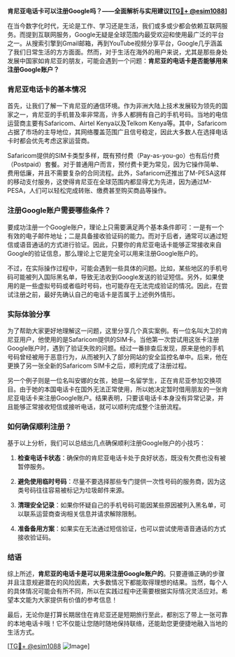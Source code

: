 **肯尼亚电话卡可以注册Google吗？——全面解析与实用建议[[TG💪+ @esim1088](https://t.me/s/esim1088)]**

在当今数字化时代，无论是工作、学习还是生活，我们或多或少都会依赖互联网服务。而提到互联网服务，Google无疑是全球范围内最受欢迎和使用最广泛的平台之一。从搜索引擎到Gmail邮箱，再到YouTube视频分享平台，Google几乎涵盖了我们日常生活的方方面面。然而，对于生活在海外的用户来说，尤其是那些身处发展中国家如肯尼亚的朋友，可能会遇到一个问题：**肯尼亚的电话卡是否能够用来注册Google账户？**

### 肯尼亚电话卡的基本情况

首先，让我们了解一下肯尼亚的通信环境。作为非洲大陆上技术发展较为领先的国家之一，肯尼亚的手机普及率非常高，许多人都拥有自己的手机号码。当地的电信运营商主要有Safaricom、Airtel Kenya以及Telkom Kenya等。其中，Safaricom占据了市场的主导地位，其网络覆盖范围广且信号稳定，因此大多数人在选择电话卡时都会优先考虑这家运营商。

Safaricom提供的SIM卡类型多样，既有预付费（Pay-as-you-go）也有后付费（Postpaid）套餐。对于普通用户而言，预付费卡更为常见，因为它操作简单、费用低廉，并且不需要复杂的合同流程。此外，Safaricom还推出了M-PESA这样的移动支付服务，这使得肯尼亚在全球范围内都显得尤为先进，因为通过M-PESA，人们可以轻松完成转账、缴费甚至购买商品等操作。

### 注册Google账户需要哪些条件？

要成功注册一个Google账户，理论上只需要满足两个基本条件即可：一是有一个有效的电子邮件地址；二是具备接收验证码的能力。而对于后者，通常可以通过短信或语音通话的方式进行验证。因此，只要你的肯尼亚电话卡能够正常接收来自Google的验证信息，那么理论上它是完全可以用来注册Google账户的。

不过，在实际操作过程中，可能会遇到一些具体的问题。比如，某些地区的手机号码可能被列入国际黑名单，导致无法收到Google发送的验证短信。另外，如果使用的是一些虚拟号码或者临时号码，也可能存在无法完成验证的情况。因此，在尝试注册之前，最好先确认自己的电话卡是否属于上述例外情形。

### 实际体验分享

为了帮助大家更好地理解这一问题，这里分享几个真实案例。有一位名叫大卫的肯尼亚用户，他使用的是Safaricom提供的SIM卡。当他第一次尝试用这张卡注册Google账户时，遇到了验证失败的问题。经过一番排查后发现，原来是他的手机号码曾经被用于恶意行为，从而被列入了部分网站的安全监控名单中。后来，他在更换了另一张全新的Safaricom SIM卡之后，顺利完成了注册过程。

另一个例子则是一位名叫安娜的女孩，她是一名留学生，正在肯尼亚参加交换项目。由于她的本国电话卡在国外无法正常使用，所以她决定暂时借用朋友的一张肯尼亚电话卡来注册Google账户。结果表明，只要该电话卡本身没有异常记录，并且能够正常接收短信或接听电话，就可以顺利完成整个注册流程。

### 如何确保顺利注册？

基于以上分析，我们可以总结出几点确保顺利注册Google账户的小技巧：

1. **检查电话卡状态**：确保你的肯尼亚电话卡处于良好状态，既没有欠费也没有被暂停服务。
   
2. **避免使用临时号码**：尽量不要选择那些专门提供一次性号码的服务商，因为这类号码往往容易被标记为垃圾邮件来源。

3. **清理安全记录**：如果你怀疑自己的手机号码可能因某些原因被列入黑名单，可以联系运营商查询相关信息并请求解除限制。

4. **准备备用方案**：如果实在无法通过短信验证，也可以尝试使用语音通话的方式接收验证码。

### 结语

综上所述，**肯尼亚的电话卡是可以用来注册Google账户的**。只要遵循正确的步骤并且注意规避潜在的风险因素，大多数情况下都能取得理想的结果。当然，每个人的具体情况可能会有所不同，所以在实践过程中还需要根据实际情况灵活应对。希望本文能为大家提供有价值的参考信息！

最后，无论你是打算长期居住在肯尼亚还是短期旅行至此，都别忘了带上一张可靠的本地电话卡哦！它不仅能让您随时随地保持联络，还能助您更便捷地融入当地的生活方式。

[[TG💪+ @esim1088](https://t.me/s/esim1088) ![Image](https://i.postimg.cc/4NQfJmqS/Snipaste-2025-05-13-00-14-12.png)]